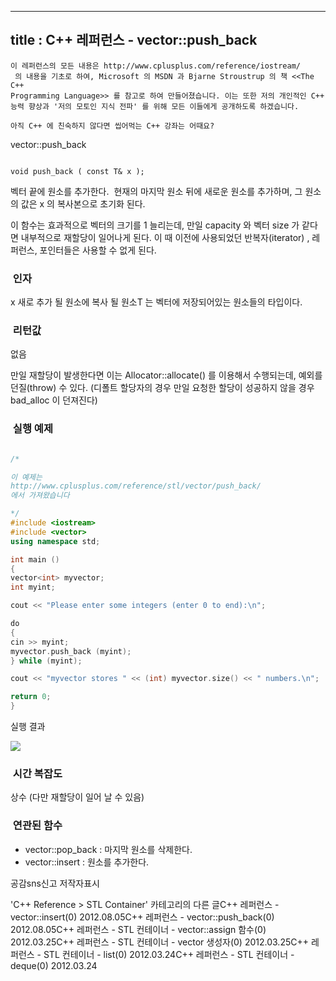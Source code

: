 ----------------
title : C++ 레퍼런스 - vector::push_back
--------------







```warning
이 레퍼런스의 모든 내용은 http://www.cplusplus.com/reference/iostream/
 의 내용을 기초로 하여, Microsoft 의 MSDN 과 Bjarne Stroustrup 의 책 <<The C++ 
Programming Language>> 를 참고로 하여 만들어졌습니다. 이는 또한 저의 개인적인 C++ 능력 향상과 '저의 모토인 지식 전파' 를 위해 모든 이들에게 공개하도록 하겠습니다.
```

```info
아직 C++ 에 친숙하지 않다면 씹어먹는 C++ 강좌는 어때요?
```




vector::push_back





```info

void push_back ( const T& x );
```



벡터 끝에 원소를 추가한다. 
현재의 마지막 원소 뒤에 새로운 원소를 추가하며, 그 원소의 값은 x 의 복사본으로 초기화 된다.


이 함수는 효과적으로 벡터의 크기를 1 늘리는데, 만일 capacity 와 벡터 size 가 같다면 내부적으로 재할당이 일어나게 된다. 이 때 이전에 사용되었던 반복자(iterator) , 레퍼런스, 포인터들은 사용할 수 없게 된다. 




###  인자


x
새로 추가 될 원소에 복사 될 원소T 는 벡터에 저장되어있는 원소들의 타입이다.



###  리턴값




없음


만일 재할당이 발생한다면 이는 Allocator::allocate() 를 이용해서 수행되는데, 예외를 던질(throw) 수 있다. (디폴트 할당자의 경우 만일 요청한 할당이 성공하지 않을 경우 bad_alloc 이 던져진다)




###  실행 예제




```cpp

/*

이 예제는
http://www.cplusplus.com/reference/stl/vector/push_back/
에서 가져왔습니다

*/
#include <iostream>
#include <vector>
using namespace std;

int main ()
{
vector<int> myvector;
int myint;

cout << "Please enter some integers (enter 0 to end):\n";

do 
{
cin >> myint;
myvector.push_back (myint);
} while (myint);

cout << "myvector stores " << (int) myvector.size() << " numbers.\n";

return 0;
}
```




실행 결과


![](http://img1.daumcdn.net/thumb/R1920x0/?fname=http%3A%2F%2Fcfile2.uf.tistory.com%2Fimage%2F1519CE4C501DD721070E78)





###  시간 복잡도



상수 (다만 재할당이 일어 날 수 있음)


###  연관된 함수




* vector::pop_back : 마지막 원소를 삭제한다.
* vector::insert 
: 원소를 추가한다. 






공감sns신고
저작자표시

'C++ Reference > STL Container' 카테고리의 다른 글C++ 레퍼런스 - vector::insert(0)
2012.08.05C++ 레퍼런스 - vector::push_back(0)
2012.08.05C++ 레퍼런스 - STL 컨테이너 - vector::assign 함수(0)
2012.03.25C++ 레퍼런스 - STL 컨테이너 - vector 생성자(0)
2012.03.25C++ 레퍼런스 - STL 컨테이너 - list(0)
2012.03.24C++ 레퍼런스 - STL 컨테이너 - deque(0)
2012.03.24

